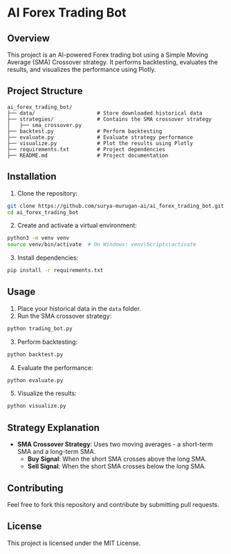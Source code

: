 # AI Forex Trading Bot

## Overview
This project is an AI-powered Forex trading bot using a Simple Moving Average (SMA) Crossover strategy. It performs backtesting, evaluates the results, and visualizes the performance using Plotly.

## Project Structure
```
ai_forex_trading_bot/
├── data/                    # Store downloaded historical data
├── strategies/              # Contains the SMA crossover strategy
│   ├── sma_crossover.py
├── backtest.py              # Perform backtesting
├── evaluate.py              # Evaluate strategy performance
├── visualize.py             # Plot the results using Plotly
├── requirements.txt         # Project dependencies
├── README.md                # Project documentation
```

## Installation
1. Clone the repository:
```bash
git clone https://github.com/surya-murugan-ai/ai_forex_trading_bot.git
cd ai_forex_trading_bot
```
2. Create and activate a virtual environment:
```bash
python3 -m venv venv
source venv/bin/activate  # On Windows: venv\Scripts\activate
```
3. Install dependencies:
```bash
pip install -r requirements.txt
```

## Usage
1. Place your historical data in the `data` folder.
2. Run the SMA crossover strategy:
```bash
python trading_bot.py
```
3. Perform backtesting:
```bash
python backtest.py
```
4. Evaluate the performance:
```bash
python evaluate.py
```
5. Visualize the results:
```bash
python visualize.py
```

## Strategy Explanation
- **SMA Crossover Strategy**: Uses two moving averages - a short-term SMA and a long-term SMA.
  - **Buy Signal**: When the short SMA crosses above the long SMA.
  - **Sell Signal**: When the short SMA crosses below the long SMA.

## Contributing
Feel free to fork this repository and contribute by submitting pull requests.

## License
This project is licensed under the MIT License.
